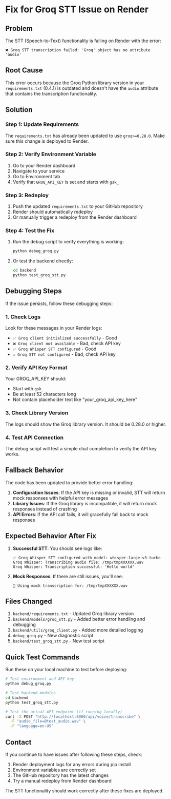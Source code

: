 # Fix for Groq STT Issue on Render

## Problem
The STT (Speech-to-Text) functionality is failing on Render with the error:
```
❌ Groq STT transcription failed: 'Groq' object has no attribute 'audio'
```

## Root Cause
This error occurs because the Groq Python library version in your `requirements.txt` (0.4.1) is outdated and doesn't have the `audio` attribute that contains the transcription functionality.

## Solution

### Step 1: Update Requirements
The `requirements.txt` has already been updated to use `groq>=0.28.0`. Make sure this change is deployed to Render.

### Step 2: Verify Environment Variable
1. Go to your Render dashboard
2. Navigate to your service
3. Go to Environment tab
4. Verify that `GROQ_API_KEY` is set and starts with `gsk_`

### Step 3: Redeploy
1. Push the updated `requirements.txt` to your GitHub repository
2. Render should automatically redeploy
3. Or manually trigger a redeploy from the Render dashboard

### Step 4: Test the Fix
1. Run the debug script to verify everything is working:
   ```bash
   python debug_groq.py
   ```

2. Or test the backend directly:
   ```bash
   cd backend
   python test_groq_stt.py
   ```

## Debugging Steps

If the issue persists, follow these debugging steps:

### 1. Check Logs
Look for these messages in your Render logs:
- `✅ Groq client initialized successfully` - Good
- `❌ Groq client not available` - Bad, check API key
- `✅ Groq Whisper STT configured` - Good
- `⚠️ Groq STT not configured` - Bad, check API key

### 2. Verify API Key Format
Your GROQ_API_KEY should:
- Start with `gsk_`
- Be at least 52 characters long
- Not contain placeholder text like "your_groq_api_key_here"

### 3. Check Library Version
The logs should show the Groq library version. It should be 0.28.0 or higher.

### 4. Test API Connection
The debug script will test a simple chat completion to verify the API key works.

## Fallback Behavior

The code has been updated to provide better error handling:

1. **Configuration Issues**: If the API key is missing or invalid, STT will return mock responses with helpful error messages
2. **Library Issues**: If the Groq library is incompatible, it will return mock responses instead of crashing
3. **API Errors**: If the API call fails, it will gracefully fall back to mock responses

## Expected Behavior After Fix

1. **Successful STT**: You should see logs like:
   ```
   ✅ Groq Whisper STT configured with model: whisper-large-v3-turbo
   Groq Whisper: Transcribing audio file: /tmp/tmpXXXXXX.wav
   Groq Whisper: Transcription successful: 'Hello world'
   ```

2. **Mock Responses**: If there are still issues, you'll see:
   ```
   🔄 Using mock transcription for: /tmp/tmpXXXXXX.wav
   ```

## Files Changed

1. `backend/requirements.txt` - Updated Groq library version
2. `backend/models/groq_stt.py` - Added better error handling and debugging
3. `backend/utils/groq_client.py` - Added more detailed logging
4. `debug_groq.py` - New diagnostic script
5. `backend/test_groq_stt.py` - New test script

## Quick Test Commands

Run these on your local machine to test before deploying:

```bash
# Test environment and API key
python debug_groq.py

# Test backend modules
cd backend
python test_groq_stt.py

# Test the actual API endpoint (if running locally)
curl -X POST "http://localhost:8000/api/voice/transcribe" \
  -F "audio_file=@test_audio.wav" \
  -F "language=en-US"
```

## Contact

If you continue to have issues after following these steps, check:
1. Render deployment logs for any errors during pip install
2. Environment variables are correctly set
3. The GitHub repository has the latest changes
4. Try a manual redeploy from Render dashboard

The STT functionality should work correctly after these fixes are deployed.
